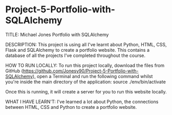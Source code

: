 # Project-5-Portfolio-with-SQLAlchemy

TITLE: Michael Jones Portfolio with SQLAlchemy

DESCRIPTION: This project is using all I've learnt about Python, HTML, CSS, Flask and SQLAlchemy to create a portfolio website. This contains
a database of all the projects I've completed throughout the course.

HOW TO RUN LOCALLY: To run this project locally, download the files from GitHub (https://github.com/Jonesy90/Project-5-Portfolio-with-SQLAlchemy),
open a Terminal and run the following command whilst you're inside the main directory of the application: source ./env/bin/activate

Once this is running, it will create a server for you to run this website locally.

WHAT I HAVE LEARN'T: I've learned a lot about Python, the connections between HTML, CSS and Python to create a portfolio website.

